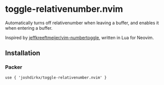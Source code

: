 # toggle-relativenumber.nvim

Automatically turns off relativenumber when leaving a buffer, and enables it when entering a buffer.

Inspired by [jeffkreeftmeijer/vim-numbertoggle](https://github.com/jeffkreeftmeijer/vim-numbertoggle), written in Lua for Neovim.

## Installation

### Packer

```
use { 'joshdirkx/toggle-relativenumber.nvim' }
```
